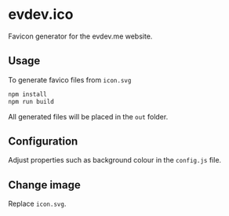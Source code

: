 # evdev.ico

Favicon generator for the evdev.me website.

## Usage

To generate favico files from `icon.svg`

```sh
npm install
npm run build
```

All generated files will be placed in the `out` folder.

## Configuration

Adjust properties such as background colour in the `config.js` file.

## Change image

Replace `icon.svg`.